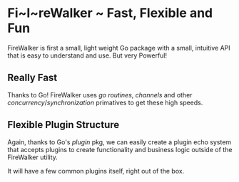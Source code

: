# Fi~l~reWalker ~ Fast, Flexible and Fun

FireWalker is first a small, light weight Go package with a small,
intuitive API that is easy to understand and use. But very Powerful!

## Really Fast

Thanks to Go! FireWalker uses _go routines_, _channels_ and other
_concurrency_/_synchronization_ primatives to get these high speeds.

## Flexible Plugin Structure

Again, thanks to Go's _plugin_ pkg, we can easily create a plugin echo
system that accepts plugins to create functionality and business logic
outside of the FireWalker utility.

It will have a few common plugins itself, right out of the box.


